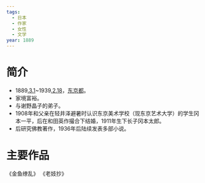 ```yaml
---
tags:
  - 日本
  - 作家
  - 女性
  - 文学
year: 1889
---
```

# 简介

- 1889[.3.1](2024-03-01.md)~1939[.2.18](2024-02-18.md)，[东京都](东京都.md)。
- 家境富裕。
- 与谢野晶子的弟子。
- 1908年和父亲在轻井泽避暑时认识东京美术学校（现东京艺术大学）的学生冈本一平，后在和田英作撮合下结婚，1911年生下长子冈本太郎。
- 后研究佛教著作，1936年后陆续发表多部小说。
# 主要作品

《金鱼缭乱》
《老妓抄》